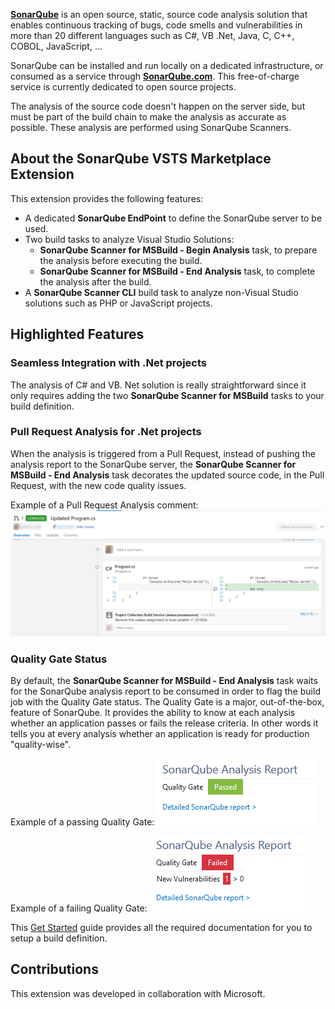 **[SonarQube][sq]** is an open source, static, source code analysis solution that enables continuous tracking of bugs, code smells and vulnerabilities in more than 20 different languages such as C#, VB .Net, Java, C, C++, COBOL, JavaScript, ... 

SonarQube can be installed and run locally on a dedicated infrastructure, or consumed as a service through **[SonarQube.com][sqcom]**. This free-of-charge service is currently dedicated to open source projects.

The analysis of the source code doesn't happen on the server side, but must be part of the build chain to make the analysis as accurate as possible. These analysis are performed using SonarQube Scanners.

## About the SonarQube VSTS Marketplace Extension
This extension provides the following features:
* A dedicated **SonarQube EndPoint** to define the SonarQube server to be used.
* Two build tasks to analyze Visual Studio Solutions:
  * **SonarQube Scanner for MSBuild - Begin Analysis** task, to prepare the analysis before executing the build.
  * **SonarQube Scanner for MSBuild - End Analysis** task, to complete the analysis after the build.
* A **SonarQube Scanner CLI** build task to analyze non-Visual Studio solutions such as PHP or JavaScript projects.

## Highlighted Features
### Seamless Integration with .Net projects
The analysis of C# and VB. Net solution is really straightforward since it only requires adding the two **SonarQube Scanner for MSBuild** tasks to your build definition.

### Pull Request Analysis for .Net projects
When the analysis is triggered from a Pull Request, instead of pushing the analysis report to the SonarQube server, the **SonarQube Scanner for MSBuild - End Analysis** task decorates the updated source code, in the Pull Request, with the new code quality issues.

Example of a Pull Request Analysis comment: 
![PR Analysis](img/sq-pr-analysis.png)

### Quality Gate Status
By default, the **SonarQube Scanner for MSBuild - End Analysis** task waits for the SonarQube analysis report to be consumed in order to flag the build job with the Quality Gate status. The Quality Gate is a major, out-of-the-box, feature of SonarQube. It provides the ability to know at each analysis whether an application passes or fails the release criteria. In other words it tells you at every analysis whether an application is ready for production "quality-wise".

Example of a passing Quality Gate:
![Passed Qualiy Gate](img/sq-analysis-report-passed.png) 

Example of a failing Quality Gate:
![Failed Qualiy Gate](img/sq-analysis-report-failed.png)


This [Get Started][getstarted] guide provides all the required documentation for you to setup a build definition.

## Contributions
This extension was developed in collaboration with Microsoft.

   [sq]: <https://www.sonarsource.com/why-us/products/sonarqube/>
   [sqcom]: <https://sonarqube.com/>
   [getstarted]: <http://redirect.sonarsource.com/doc/install-configure-scanner-tfs-ts.html>